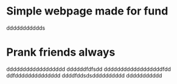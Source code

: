 # Simple webpage made for fund
ddddddddddds
# Prank friends always
dddddddddddddddddd
ddddddfdfsdd
ddddddddddddddddddfdd
ddfdddddddddddddd
ddddfddsdsdddddddddd
ddddddddddd